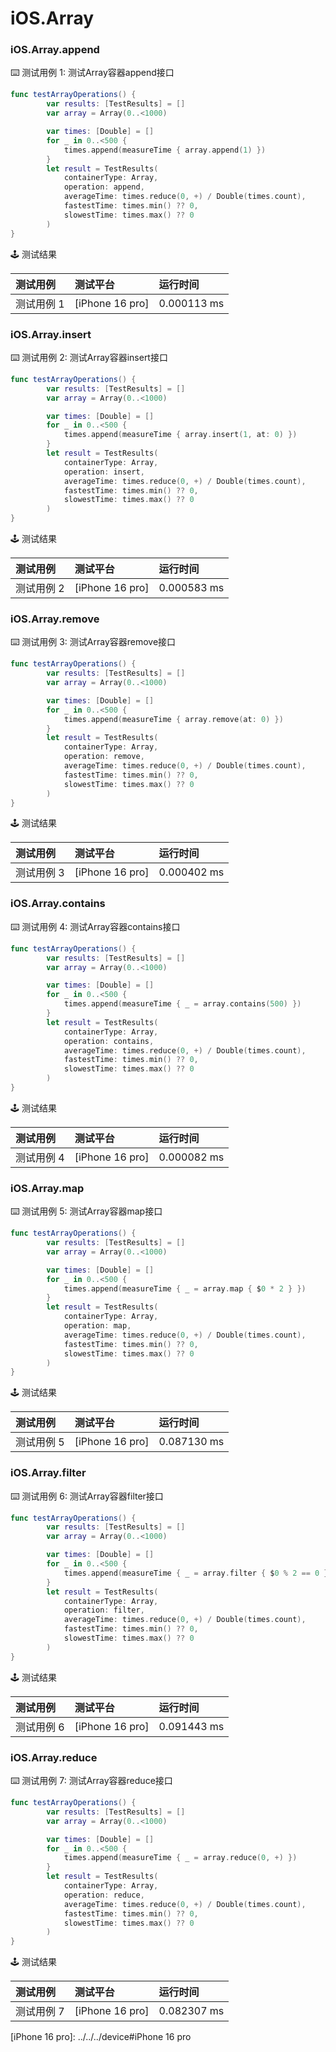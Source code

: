 # iOS.Array
### iOS.Array.append

:keyboard: 测试用例 1: 测试Array容器append接口

```swift
func testArrayOperations() {
        var results: [TestResults] = []
        var array = Array(0..<1000)

        var times: [Double] = []
        for _ in 0..<500 {
            times.append(measureTime { array.append(1) })
        }
        let result = TestResults(
            containerType: Array,
            operation: append,
            averageTime: times.reduce(0, +) / Double(times.count),
            fastestTime: times.min() ?? 0,
            slowestTime: times.max() ?? 0
        )
}
```

:joystick: 测试结果

| 测试用例   | 测试平台           | 运行时间        |
|:-------|:---------------|:------------|
| 测试用例 1 | [iPhone 16 pro] | 0.000113 ms |


### iOS.Array.insert

:keyboard: 测试用例 2: 测试Array容器insert接口 

```swift
func testArrayOperations() {
        var results: [TestResults] = []
        var array = Array(0..<1000)

        var times: [Double] = []
        for _ in 0..<500 {
            times.append(measureTime { array.insert(1, at: 0) })
        }
        let result = TestResults(
            containerType: Array,
            operation: insert,
            averageTime: times.reduce(0, +) / Double(times.count),
            fastestTime: times.min() ?? 0,
            slowestTime: times.max() ?? 0
        )
}
```
:joystick: 测试结果

| 测试用例   | 测试平台           | 运行时间        |
|:-------|:---------------|:------------|
| 测试用例 2 | [iPhone 16 pro] | 0.000583 ms |

### iOS.Array.remove

:keyboard: 测试用例 3: 测试Array容器remove接口 

```swift
func testArrayOperations() {
        var results: [TestResults] = []
        var array = Array(0..<1000)

        var times: [Double] = []
        for _ in 0..<500 {
            times.append(measureTime { array.remove(at: 0) })
        }
        let result = TestResults(
            containerType: Array,
            operation: remove,
            averageTime: times.reduce(0, +) / Double(times.count),
            fastestTime: times.min() ?? 0,
            slowestTime: times.max() ?? 0
        )
}
```
:joystick: 测试结果

| 测试用例   | 测试平台           | 运行时间        |
|:-------|:---------------|:------------|
| 测试用例 3 | [iPhone 16 pro] | 0.000402 ms |

### iOS.Array.contains

:keyboard: 测试用例 4: 测试Array容器contains接口 

```swift
func testArrayOperations() {
        var results: [TestResults] = []
        var array = Array(0..<1000)

        var times: [Double] = []
        for _ in 0..<500 {
            times.append(measureTime { _ = array.contains(500) })
        }
        let result = TestResults(
            containerType: Array,
            operation: contains,
            averageTime: times.reduce(0, +) / Double(times.count),
            fastestTime: times.min() ?? 0,
            slowestTime: times.max() ?? 0
        )
}
```
:joystick: 测试结果

| 测试用例   | 测试平台           | 运行时间        |
|:-------|:---------------|:------------|
| 测试用例 4 | [iPhone 16 pro] | 0.000082 ms |

### iOS.Array.map

:keyboard: 测试用例 5: 测试Array容器map接口 

```swift
func testArrayOperations() {
        var results: [TestResults] = []
        var array = Array(0..<1000)

        var times: [Double] = []
        for _ in 0..<500 {
            times.append(measureTime { _ = array.map { $0 * 2 } })
        }
        let result = TestResults(
            containerType: Array,
            operation: map,
            averageTime: times.reduce(0, +) / Double(times.count),
            fastestTime: times.min() ?? 0,
            slowestTime: times.max() ?? 0
        )
}
```
:joystick: 测试结果

| 测试用例   | 测试平台           | 运行时间        |
|:-------|:---------------|:------------|
| 测试用例 5 | [iPhone 16 pro] | 0.087130 ms |

### iOS.Array.filter

:keyboard: 测试用例 6: 测试Array容器filter接口 

```swift
func testArrayOperations() {
        var results: [TestResults] = []
        var array = Array(0..<1000)

        var times: [Double] = []
        for _ in 0..<500 {
            times.append(measureTime { _ = array.filter { $0 % 2 == 0 } })
        }
        let result = TestResults(
            containerType: Array,
            operation: filter,
            averageTime: times.reduce(0, +) / Double(times.count),
            fastestTime: times.min() ?? 0,
            slowestTime: times.max() ?? 0
        )
}
```
:joystick: 测试结果

| 测试用例   | 测试平台           | 运行时间        |
|:-------|:---------------|:------------|
| 测试用例 6 | [iPhone 16 pro] | 0.091443 ms |

### iOS.Array.reduce

:keyboard: 测试用例 7: 测试Array容器reduce接口 

```swift
func testArrayOperations() {
        var results: [TestResults] = []
        var array = Array(0..<1000)

        var times: [Double] = []
        for _ in 0..<500 {
            times.append(measureTime { _ = array.reduce(0, +) })
        }
        let result = TestResults(
            containerType: Array,
            operation: reduce,
            averageTime: times.reduce(0, +) / Double(times.count),
            fastestTime: times.min() ?? 0,
            slowestTime: times.max() ?? 0
        )
}
```
:joystick: 测试结果

| 测试用例   | 测试平台           | 运行时间        |
|:-------|:---------------|:------------|
| 测试用例 7 | [iPhone 16 pro] | 0.082307 ms |


[iPhone 16 pro]: ../../../device#iPhone 16 pro
